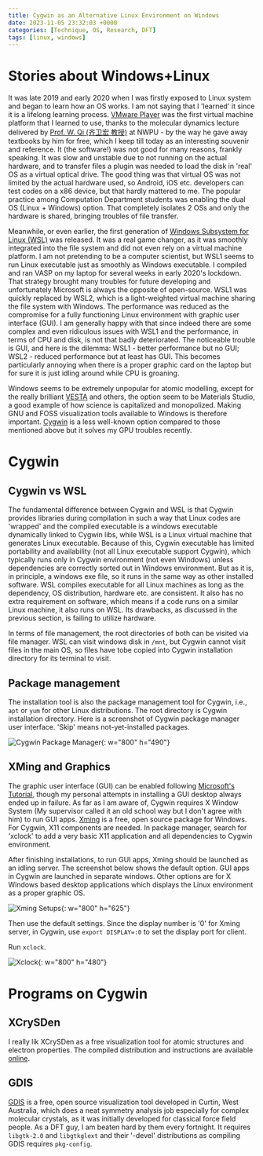 ```yaml
---
title: Cygwin as an Alternative Linux Environment on Windows
date: 2023-11-05 23:32:03 +0000
categories: [Technique, OS, Research, DFT]
tags: [linux, windows]
---
```


# Stories about Windows+Linux

It was late 2019 and early 2020 when I was firstly exposed to Linux system and began to learn how an OS works. I am not saying that I 'learned' it since it is a lifelong learning process. [VMware Player](https://www.vmware.com/uk/products/workstation-player.html) was the first virtual machine platform that I learned to use, thanks to the molecular dynamics lecture delivered by [Prof. W. Qi (齐卫宏 教授)](https://scholar.google.com/citations?hl=en&user=oOMluDMAAAAJ&view_op=list_works&sortby=pubdate) at NWPU - by the way he gave away textbooks by him for free, which I keep till today as an interesting souvenir and reference. It (the software!) was not good for many reasons, frankly speaking. It was slow and unstable due to not running on the actual hardware, and to transfer files a plugin was needed to load the disk in 'real' OS as a virtual optical drive. The good thing was that virtual OS was not limited by the actual hardware used, so Android, iOS etc. developers can test codes on a x86 device, but that hardly mattered to me. The popular practice among Computation Department students was enabling the dual OS (Linux + Windows) option. That completely isolates 2 OSs and only the hardware is shared, bringing troubles of file transfer. 

Meanwhile, or even earlier, the first generation of [Windows Subsystem for Linux (WSL)](https://learn.microsoft.com/en-us/windows/wsl/compare-versions) was released. It was a real game changer, as it was smoothly integrated into the file system and did not even rely on a virtual machine platform. I am not pretending to be a computer scientist, but WSL1 seems to run Linux executable just as smoothly as Windows executable. I compiled and ran VASP on my laptop for several weeks in early 2020's lockdown. That strategy brought many troubles for future developing and unfortunately Microsoft is always the opposite of open-source. WSL1 was quickly replaced by WSL2, which is a light-weighted virtual machine sharing the file system with Windows. The performance was reduced as the compromise for a fully functioning Linux environment with graphic user interface (GUI). I am generally happy with that since indeed there are some complex and even ridiculous issues with WSL1 and the performance, in terms of CPU and disk, is not that badly deteriorated. The noticeable trouble is GUI, and here is the dilemma: WSL1 - better performance but no GUI; WSL2 - reduced performance but at least has GUI. This becomes particularly annoying when there is a proper graphic card on the laptop but for sure it is just idling around while CPU is groaning.

Windows seems to be extremely unpopular for atomic modelling, except for the really brilliant [VESTA](https://jp-minerals.org/vesta/en/download.html) and others, the option seem to be Materials Studio, a good example of how science is capitalized and monopolized. Making GNU and FOSS visualization tools available to Windows is therefore important. [Cygwin](https://www.cygwin.com/) is a less well-known option compared to those mentioned above but it solves my GPU troubles recently.

# Cygwin
## Cygwin vs WSL
The fundamental difference between Cygwin and WSL is that Cygwin provides libraries during compilation in such a way that Linux codes are 'wrapped' and the compiled executable is a windows executable dynamically linked to Cygwin libs, while WSL is a Linux virtual machine that generates Linux executable. Because of this, Cygwin executable has limited portability and availability (not all Linux executable support Cygwin), which typically runs only in Cygwin environment (not even Windows) unless dependencies are correctly sorted out in Windows environment. But as it is, in principle, a windows exe file, so it runs in the same way as other installed software. WSL compiles executable for all Linux machines as long as the dependency, OS distribution, hardware etc. are consistent. It also has no extra requirement on software, which means if a code runs on a similar Linux machine, it also runs on WSL. Its drawbacks, as discussed in the previous section, is failing to utilize hardware.

In terms of file management, the root directories of both can be visited via file manager. WSL can visit windows disk in `/mnt`, but Cygwin cannot visit files in the main OS, so files have tobe copied into Cygwin installation directory for its terminal to visit. 

## Package management
The installation tool is also the package management tool for Cygwin, i.e., `apt` or `yum` for other Linux distributions. The root directory is Cygwin installation directory. Here is a screenshot of Cygwin package manager user interface. 'Skip' means not-yet-installed packages.

![Cygwin Package Manager](/231105-1.png){: w="800" h="490"}

## XMing and Graphics
The graphic user interface (GUI) can be enabled following [Microsoft's Tutorial](https://learn.microsoft.com/en-us/windows/wsl/tutorials/gui-apps), though my personal attempts in installing a GUI desktop always ended up in failure. As far as I am aware of, Cygwin requires X Window System (My supervisor called it an old school way but I don't agree with him) to run GUI apps. [Xming](http://www.straightrunning.com/XmingNotes/) is a free, open source package for Windows. For Cygwin, X11 components are needed. In package manager, search for 'xclock' to add a very basic X11 application and all dependencies to Cygwin environment. 

After finishing installations, to run GUI apps, Xming should be launched as an idling server. The screenshot below shows the default option. GUI apps in Cygwin are launched in separate windows. Other options are for X Windows based desktop applications which displays the Linux environment as a proper graphic OS. 

![Xming Setups](/231105-2.png){: w="800" h="625"}

Then use the default settings. Since the display number is '0' for Xming server, in Cygwin, use `export DISPLAY=:0` to set the display port for client.

Run `xclock`.

![Xclock](/231105-3.png){: w="800" h="480"}

# Programs on Cygwin
## XCrySDen
I really lik XCrySDen as a free visualization tool for atomic structures and electron properties. The compiled distribution and instructions are available [online](http://www.xcrysden.org/Download.html).

## GDIS
[GDIS](https://github.com/arohl/gdis) is a free, open source visualization tool developed in Curtin, West Australia, which does a neat symmetry analysis job especially for complex molecular crystals, as it was initially developed for classical force field people. As a DFT guy, I am beaten hard by them every fortnight. It requires `libgtk-2.0` and `libgtkglext` and their '-devel' distributions as compiling GDIS requires `pkg-config`.

